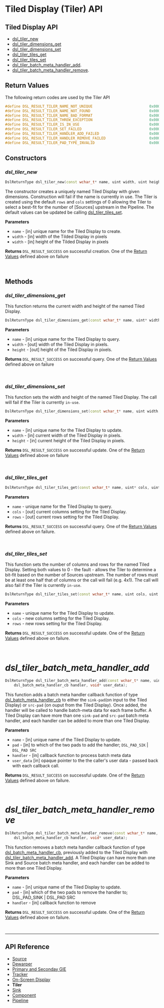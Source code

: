 # Tiled Display (Tiler) API

## Tiled Display API
* [dsl_tiler_new](#dsl_tiler_new)
* [dsl_tiler_dimensions_get](#dsl_tiler_dimensions_get)
* [dsl_tiler_dimensions_set](#dsl_tiler_dimensions_set)
* [dsl_tiler_tiles_get](#dsl_display_tiles_get)
* [dsl_tiler_tiles_set](#dsl_display_tiles_set)
* [dsl_tiler_batch_meta_handler_add](#dsl_tiler_batch_meta_handler_add).
* [dsl_tiler_batch_meta_handler_remove](#dsl_tiler_batch_meta_handler_remove).

## Return Values
The following return codes are used by the Tiler API
```C++
#define DSL_RESULT_TILER_NAME_NOT_UNIQUE                          0x00070001
#define DSL_RESULT_TILER_NAME_NOT_FOUND                           0x00070002
#define DSL_RESULT_TILER_NAME_BAD_FORMAT                          0x00070003
#define DSL_RESULT_TILER_THREW_EXCEPTION                          0x00070004
#define DSL_RESULT_TILER_IS_IN_USE                                0x00070005
#define DSL_RESULT_TILER_SET_FAILED                               0x00070006
#define DSL_RESULT_TILER_HANDLER_ADD_FAILED                       0x00070007
#define DSL_RESULT_TILER_HANDLER_REMOVE_FAILED                    0x00070008
#define DSL_RESULT_TILER_PAD_TYPE_INVALID                         0x00070009
```

## Constructors
### *dsl_tiler_new*
```C++
DslReturnType dsl_tiler_new(const wchar_t* name, uint width, uint height);
```
The constructor creates a uniquely named Tiled Display with given dimensions. Construction will fail if the name is currently in use. The Tiler is created using the default `rows` and `cols` settings of 0 allowing the Tiler to select a best-fit for the number of [Sources] upstream in the Pipeline. The default values can be updated be calling [dsl_tiler_tiles_set](#dsl_display_tiles_set).

**Parameters**
* `name` - [in] unique name for the Tiled Display to create.
* `width` - [in] width of the Tilded Display in pixels
* `width` - [in] height of the Tilded Display in pixels

**Returns**
`DSL_RESULT_SUCCESS` on successful creation. One of the [Return Values](#return-values) defined above on failure

<br>

## Methods
### *dsl_tiler_dimensions_get*
This function returns the current width and height of the named Tiled Display.
```C++
DslReturnType dsl_tiler_dimensions_get(const wchar_t* name, uint* width, uint* height);
```
**Parameters**
* `name` - [in] unique name for the Tiled Display to query.
* `width` - [out] width of the Tiled Display in pixels.
* `height` - [out] height of the Tiled Display in pixels.

**Returns**
`DSL_RESULT_SUCCESS` on successful query. One of the [Return Values](#return-values) defined above on failure

<br>

### *dsl_tiler_dimensions_set*
This function sets the width and height of the named Tiled Display. The call will fail if the Tiler is currently `in-use`.
```C++
DslReturnType dsl_tiler_dimensions_set(const wchar_t* name, uint width, uint height);
```
**Parameters**
* `name` - [in] unique name for the Tiled Display to update.
* `width` - [in] current width of the Tiled Display in pixels.
* `height` - [in] current height of the Tiled Display in pixels.

**Returns**
`DSL_RESULT_SUCCESS` on successful update. One of the [Return Values](#return-values) defined above on failure

<br>

### *dsl_tiler_tiles_get*
```C++
DslReturnType dsl_tiler_tiles_get(const wchar_t* name, uint* cols, uint* rows);
```
**Parameters**
* `name` - unique name for the Tiled Display to query.
* `cols` - [out] current columns setting for the Tiled Display.
* `rows` - [out] current rows setting for the Tiled Display.

**Returns**
`DSL_RESULT_SUCCESS` on successful query. One of the [Return Values](#return-values) defined above on failure.

<br>

### *dsl_tiler_tiles_set*
This function sets the number of columns and rows for the named Tiled Display. Setting both values to 0 - the fault - allows the Tiler to determine a bit-fit based on the number of Sources upstream. The number of rows must be at least one half that of columns or the call will fail (e.g. 4x1). The call will also fail if the Tiler is currently `in-use`.
```C++
DslReturnType dsl_tiler_tiles_set(const wchar_t* name, uint cols, uint rows);
```
**Parameters**
* `name` - unique name for the Tiled Display to update.
* `cols` - new columns setting for the Tiled Display.
* `rows` - new rows setting for the Tiled Display.

**Returns**
`DSL_RESULT_SUCCESS` on successful update. One of the [Return Values](#return-values) defined above on failure.

<br>

# *dsl_tiler_batch_meta_handler_add*
```C++
DslReturnType dsl_tiler_batch_meta_handler_add(const wchar_t* name, uint type, 
    dsl_batch_meta_handler_cb handler, void* user_data);
```
This function adds a batch meta handler callback function of type [dsl_batch_meta_handler_cb](#dsl_batch_meta_handler_cb) to either the `sink-pad`(on input to the Tiled Display) or `src-pad` (on ouput from the Tiled Display). Once added, the handler will be called to handle batch-meta data for each frame buffer. A Tiled Display can have more than one `sink-pad` and `src-pad` batch meta handler, and each handler can be added to more than one Tiled Display.

**Parameters**
* `name` - [in] unique name of the Tiled Display to update.
* `pad` - [in] to which of the two pads to add the handler; `DSL_PAD_SIK` | `DSL_PAD SRC`
* `handler` - [in] callback function to process batch meta data
* `user_data` [in] opaque pointer to the the caller's user data - passed back with each callback call.

**Returns**
`DSL_RESULT_SUCCESS` on successful update. One of the [Return Values](#return-values) defined above on failure.

<br>

# *dsl_tiler_batch_meta_handler_remove*
```C++
DslReturnType dsl_tiler_batch_meta_handler_remove(const wchar_t* name, uint type, 
    dsl_batch_meta_handler_cb handler, void* user_data);
```
This function removes a batch meta handler callback function of type [dsl_batch_meta_handler_cb](#dsl_batch_meta_handler_cb), previously added to the Tiled Display with [dsl_tiler_batch_meta_handler_add](#dsl_tiler_batch_meta_handler_add). A Tiled Display can have more than one Sink and Source batch meta handler, and each handler can be 
added to more than one Tiled Display.

**Parameters**
* `name` - [in] unique name of the Tiled Display to update.
* `pad` - [in] which of the two pads to remove the handler to; DSL_PAD_SINK | DSL_PAD SRC
* `handler` - [in] callback function to remove

**Returns**
`DSL_RESULT_SUCCESS` on successful update. One of the [Return Values](#return-values) defined above on failure.

<br>

---

## API Reference
* [Source](/docs/source-api.md)
* [Dewarper](/docs/api-dewarper.md)
* [Primary and Seconday GIE](/docs/api-git.md)
* [Tracker](/docs/api-tracker)
* [On-Screen Display](/docs/api-osd.md)
* **Tiler**
* [Sink](/docs/api-sink.md)
* [Component](/docs/api-component.md)
* [Pipeline](/docs/api-pipeline.md)
